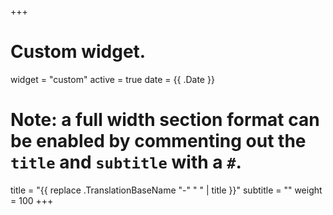 +++
# Custom widget.
widget = "custom"
active = true
date = {{ .Date }}
# Note: a full width section format can be enabled by commenting out the `title` and `subtitle` with a `#`.
title = "{{ replace .TranslationBaseName "-" " " | title }}"
subtitle = ""
weight = 100
+++
